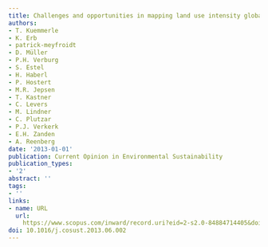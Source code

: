 ```yaml
---
title: Challenges and opportunities in mapping land use intensity globally
authors:
- T. Kuemmerle
- K. Erb
- patrick-meyfroidt
- D. Müller
- P.H. Verburg
- S. Estel
- H. Haberl
- P. Hostert
- M.R. Jepsen
- T. Kastner
- C. Levers
- M. Lindner
- C. Plutzar
- P.J. Verkerk
- E.H. Zanden
- A. Reenberg
date: '2013-01-01'
publication: Current Opinion in Environmental Sustainability
publication_types:
- '2'
abstract: ''
tags:
- ''
links:
- name: URL
  url: 
    https://www.scopus.com/inward/record.uri?eid=2-s2.0-84884714405&doi=10.1016%2fj.cosust.2013.06.002&partnerID=40&md5=d9fee2fa9238a72ff6fc214b08a85c3d
doi: 10.1016/j.cosust.2013.06.002
---
```

